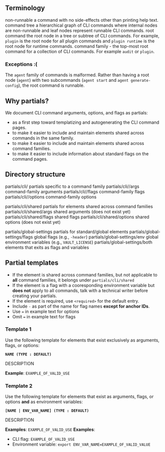 ## Terminology

non-runnable    a command with no side-effects other than printing help text.
command tree    a hierarchical graph of CLI commands where internal nodes are
                non-runnable and leaf nodes represent runnable CLI commands.
root command    the root node in a tree or subtree of CLI commands. For example,
                `plugin` is the root node for all plugin commands and
                `plugin runtime` is the root node for runtime commands.
command family - the top-most root command for a collection of CLI commands.
                 For example `audit` or `plugin`.

### Exceptions :(

The `agent` family of commands is malformed. Rather than having a root node
(`agent`) with two subcommands (`agent start` and `agent generate-config`), the
root command is runnable.


## Why partials?

We document CLI command arguments, options, and flags as partials:

- as a first step toward templatizing and autogenerating the CLI command pages.
- to make it easier to include and maintain elements shared across commands in
  the same family.
- to make it easier to include and maintain elements shared across command
  families.
- to make it easier to include information about standard flags on the command
  pages.


## Directory structure

partials/cli/<command-family>          partials specific to a command family
partials/cli/<command-family>/args     command-family arguments
partials/cli/<command-family>/flags    command-family flags
partials/cli/<command-family>/options  command-family options

partials/cli/shared          partials for elements shared across command families
partials/cli/shared/args     shared arguments (does not exist yet)
partials/cli/shared/flags    shared flags
partials/cli/shared/options  shared options (does not exist yet)

partials/global-settings      partials for standard/global elements
partials/global-settings/flags  global flags (e.g., `-header`)
partials/global-settings/env    global environment variables (e.g., `VAULT_LICENSE`)
partials/global-settings/both  elements that exits as flags and variables

## Partial templates

- If the element is shared across command families, but not applicable to **all**
  command families, it belongs under `partials/cli/shared`
- If the element is a flag with a cooresponding environment variable but **does not**
  apply to all commands, talk with a technical writer before creating your
  partials.
- If the element is required, use `<required>` for the default entry.
- Include `-` as part of the name for flag names **except for anchor IDs**.
- Use `=` in example text for options
- Omit `=` in example text for flags

### Template 1

Use the following template for elements that exist exclusively as arguments,
flags, or options:

<a id="COMMAND_ROOT-[arg | option | flag]-NAME" />

**`NAME (TYPE : DEFAULT)`**

DESCRIPTION

**Example**: `EXAMPLE_OF_VALID_USE`

### Template 2

Use the following template for elements that exist as arguments, flags, or
options **and** as environment variables:

<a id="COMMAND_ROOT-[arg | option | flag]-NAME" />

**`[NAME | ENV_VAR_NAME] (TYPE : DEFAULT)`**

DESCRIPTION

**Examples**: `EXAMPLE_OF_VALID_USE`
**Examples**:

- CLI flag: `EXAMPLE_OF_VALID_USE`
- Environment variable: `export ENV_VAR_NAME=EXAMPLE_OF_VALID_VALUE`
